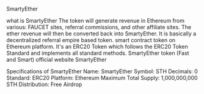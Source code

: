  SmartyEther

 what is SmartyEther
The token will generate revenue in Ethereum from various: FAUCET sites, referral commissions, and other affiliate sites. The ether revenue will then be converted back into SmartyEther.
It is basically a decentralized referral empire based token.
smart contract token on Ethereum platform. It's an ERC20 Token which follows the ERC20 Token Standard and implements all standard methods.
SmartyEther  token (Fast and Smart)
official website SmartyEther

Specifications of SmartyEther
Name: SmartyEther
Symbol: STH
Decimals: 0
Standard: ERC20
Platform: Ethereum
Maximum Total Supply: 1,000,000,000 STH
Distribution: Free Airdrop
